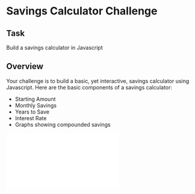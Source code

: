 # Savings Calculator Challenge

## Task

Build a savings calculator in Javascript

## Overview

Your challenge is to build a basic, yet interactive, savings calculator using Javascript. Here are the basic components of a savings calculator:

* Starting Amount
* Monthly Savings
* Years to Save
* Interest Rate
* Graphs showing compounded savings

![](Savings%20Calculator.pdf?raw=true)

